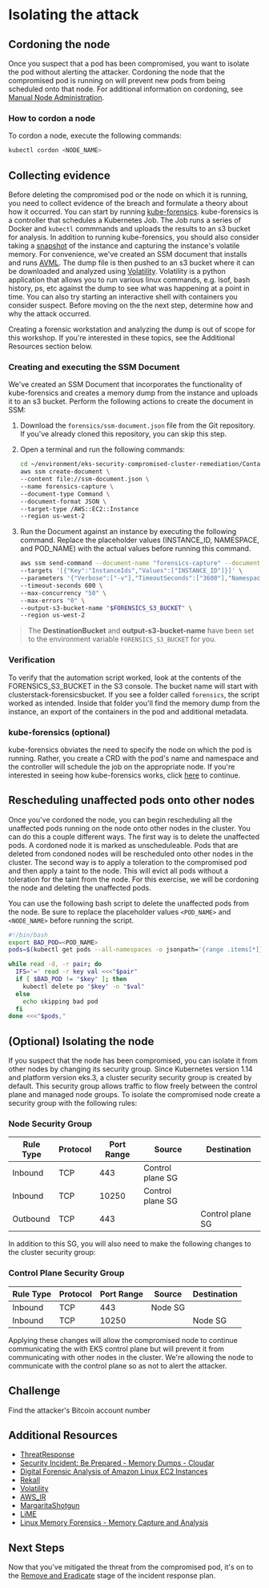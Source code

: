# Isolating the attack

## Cordoning the node

Once you suspect that a pod has been compromised, you want to isolate the pod without alerting the attacker. Cordoning the node that the compromised pod is running on will prevent new pods from being scheduled onto that node. For additional information on cordoning, see [Manual Node Administration](https://kubernetes.io/docs/concepts/architecture/nodes/#manual-node-administration).

### How to cordon a node
To cordon a node, execute the following commands: 

```bash
kubectl cordon <NODE_NAME>
```

## Collecting evidence

Before deleting the compromised pod or the node on which it is running, you need to collect evidence of the breach and formulate a theory about how it occurred. You can start by running [kube-forensics](./kube-forensics.md). kube-forensics is a controller that schedules a Kubernetes Job. The Job runs a series of Docker and `kubectl` commmands and uploads the results to an s3 bucket for analysis. In addition to running kube-forensics, you should also consider taking a [snapshot](https://docs.aws.amazon.com/prescriptive-guidance/latest/backup-recovery/ec2-backup.html) of the instance and capturing the instance's volatile memory. For convenience, we've created an SSM document that installs and runs [AVML](https://github.com/microsoft/avml). The dump file is then pushed to an s3 bucket where it can be downloaded and analyzed using [Volatility](https://github.com/volatilityfoundation/volatility). Volatility is a python application that allows you to run various linux commands, e.g. lsof, bash history, ps, etc against the dump to see what was happening at a point in time. You can also try starting an interactive shell with containers you consider suspect. Before moving on the the next step, determine how and why the attack occurred. 

Creating a forensic workstation and analyzing the dump is out of scope for this workshop. If you're interested in these topics, see the Additional Resources section below.

### Creating and executing the SSM Document

We've created an SSM Document that incorporates the functionality of kube-forensics and creates a memory dump from the instance and uploads it to an s3 bucket. Perform the following actions to create the document in SSM: 

1. Download the `forensics/ssm-document.json` file from the Git repository. If you've already cloned this repository, you can skip this step. 
2. Open a terminal and run the following commands:

    ```bash
    cd ~/environment/eks-security-compromised-cluster-remediation/Containment/forensics
    aws ssm create-document \
    --content file://ssm-document.json \
    --name forensics-capture \
    --document-type Command \
    --document-format JSON \
    --target-type /AWS::EC2::Instance
    --region us-west-2
    ```

3. Run the Document against an instance by executing the following command. Replace the placeholder values (INSTANCE_ID, NAMESPACE, and POD_NAME) with the actual values before running this command.

    ```bash
    aws ssm send-command --document-name "forensics-capture" --document-version "1" \
    --targets '[{"Key":"InstanceIds","Values":["INSTANCE_ID"]}]' \
    --parameters '{"Verbose":["-v"],"TimeoutSeconds":["3600"],"Namespace":["NAMESPACE"],"PodName":["POD_NAME"],"DestinationBucket":["'$FORENSICS_S3_BUCKET'"],"ClusterName":["security-workshop"]}' \
    --timeout-seconds 600 \
    --max-concurrency "50" \
    --max-errors "0" \
    --output-s3-bucket-name "$FORENSICS_S3_BUCKET" \
    --region us-west-2
    ```

> The **DestinationBucket** and **output-s3-bucket-name** have been set to the environment variable `FORENSICS_S3_BUCKET` for you. 

### Verification
To verify that the automation script worked, look at the contents of the FORENSICS_S3_BUCKET in the S3 console. The bucket name will start with clusterstack-forensicsbucket. If you see a folder called `forensics`, the script worked as intended. Inside that folder you'll find the memory dump from the instance, an export of the containers in the pod and additional metadata.

<!---
Since the script uploads content to an s3 bucket, the instance on which the script is executed needs s3:PutObject permissions to the destination bucket. Before running the script, add the following inline policy to the instance and/or node group: 

```json
{
    "Version": "2012-10-17",
    "Statement": [
        {
            "Sid": "VisualEditor0",
            "Effect": "Allow",
            "Action": [
                "s3:PutObject",
                "s3:GetObject"
            ],
            "Resource": "<BUCKET_ARN>/*"
        }
    ]
}
```
-->
### kube-forensics (optional)
kube-forensics obviates the need to specify the node on which the pod is running. Rather, you create a CRD with the pod's name and namespace and the controller will schedule the job on the appropriate node. If you're interested in seeing how kube-forensics works, click [here](./kube-forensics.md) to continue.

## Rescheduling unaffected pods onto other nodes

Once you've cordoned the node, you can begin rescheduling all the unaffected pods running on the node onto other nodes in the cluster. You can do this a couple different ways. The first way is to delete the unaffected pods. A cordoned node it is marked as unscheduleable. Pods that are deleted from condoned nodes will be rescheduled onto other nodes in the cluster. The second way is to apply a toleration to the compromised pod and then apply a taint to the node. This will evict all pods without a toleration for the taint from the node. For this exercise, we will be cordoning the node and deleting the unaffected pods. 

You can use the following bash script to delete the unaffected pods from the node. Be sure to replace the placeholder values `<POD_NAME>` and `<NODE_NAME>` before running the script. 

```bash
#!/bin/bash
export BAD_POD=<POD_NAME>
pods=$(kubectl get pods --all-namespaces -o jsonpath='{range .items[*]}{.metadata.name}{"="}{.metadata.namespace}{","}{end}' --field-selector spec.nodeName=<NODE_NAME>)

while read -d, -r pair; do
  IFS='=' read -r key val <<<"$pair"
  if [ $BAD_POD != "$key" ]; then
    kubectl delete po "$key" -n "$val"
  else
    echo skipping bad pod
  fi
done <<<"$pods,"
```

## (Optional) Isolating the node

If you suspect that the node has been compromised, you can isolate it from other nodes by changing its security group. Since Kubernetes version 1.14 and platform version eks.3, a cluster security security group is created by default. This security group allows traffic to flow freely between the control plane and managed node groups. To isolate the compromised node create a security group with the following rules: 

### Node Security Group

| Rule Type | Protocol | Port Range | Source            | Destination      |
|-----------|----------|------------|-------------------|------------------|
| Inbound   | TCP      | 443        | Control plane SG  |                  |
| Inbound   | TCP      | 10250      | Control plane SG  |                  |
| Outbound  | TCP      | 443        |                   | Control plane SG | 

In addition to this SG, you will also need to make the following changes to the cluster security group: 

### Control Plane Security Group

| Rule Type | Protocol | Port Range | Source            | Destination      |
|-----------|----------|------------|-------------------|------------------|
| Inbound   | TCP      | 443        | Node SG           |                  |
| Inbound   | TCP      | 10250      |                   | Node SG          |

Applying these changes will allow the compromised node to continue communicating the with EKS control plane but will prevent it from communicating with other nodes in the cluster. We're allowing the node to communicate with the control plane so as not to alert the attacker. 

## Challenge
Find the attacker's Bitcoin account number

## Additional Resources

+ [ThreatResponse](https://www.threatresponse.cloud/)
+ [Security Incident: Be Prepared - Memory Dumps - Cloudar](https://www.cloudar.be/awsblog/security-incident-be-prepared-memory-dumps/)
+ [Digital Forensic Analysis of Amazon Linux EC2 Instances](https://www.giac.org/paper/gcfa/13310/digital-forensic-analysis-amazon-linux-ec2-instances/123500)
+ [Rekall](https://github.com/google/rekall)
+ [Volatility](https://github.com/volatilityfoundation/volatility)
+ [AWS_IR](https://aws-ir.readthedocs.io/en/latest/)
+ [MargaritaShotgun](https://margaritashotgun.readthedocs.io/en/latest/)
+ [LiME](https://github.com/504ensicsLabs/LiME)
+ [Linux Memory Forensics - Memory Capture and Analysis](https://youtu.be/6Frec5cGzOg)

## Next Steps
Now that you've mitigated the threat from the compromised pod, it's on to the [Remove and Eradicate](https://github.com/aws-samples/eks-security-compromised-cluster-remediation/tree/main/Eradication_Recovery/remove-compromised-pod) stage of the incident response plan.
